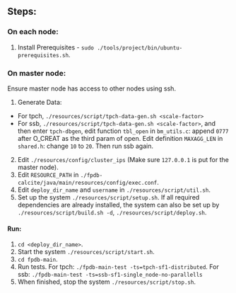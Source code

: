
## Steps:
### On each node:
1. Install Prerequisites - `sudo ./tools/project/bin/ubuntu-prerequisites.sh`.

### On master node:
Ensure master node has access to other nodes using ssh.
1. Generate Data:
+ For tpch, `./resources/script/tpch-data-gen.sh <scale-factor>`
+ For ssb, `./resources/script/tpch-data-gen.sh <scale-factor>`, and then enter `tpch-dbgen`, edit function `tbl_open` in `bm_utils.c`: append `0777` after O\_CREAT as the third param of open. Edit definition `MAXAGG_LEN` in `shared.h`: change `10` to `20`. Then run ssb again.
2. Edit `./resources/config/cluster_ips` (Make sure `127.0.0.1` is put for the master node).
3. Edit `RESOURCE_PATH` in `./fpdb-calcite/java/main/resources/config/exec.conf`.
4. Edit `deploy_dir_name` and `username` in `./resources/script/util.sh`.
5. Set up the system `./resources/script/setup.sh`. If all required dependencies are already installed, the system can also be set up by `./resources/script/build.sh -d`, `./resources/script/deploy.sh`.

#### Run:
1. `cd <deploy_dir_name>`.
2. Start the system `./resources/script/start.sh`.
3. `cd fpdb-main`.
4. Run tests. For tpch: `./fpdb-main-test -ts=tpch-sf1-distributed`. For ssb: `./fpdb-main-test -ts=ssb-sf1-single_node-no-parallells`
5. When finished, stop the system `./resources/script/stop.sh`.